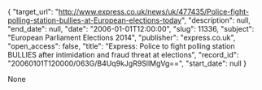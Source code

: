 {
  "target_url": "http://www.express.co.uk/news/uk/477435/Police-fight-polling-station-bullies-at-European-elections-today", 
  "description": null, 
  "end_date": null, 
  "date": "2006-01-01T12:00:00", 
  "slug": 11336, 
  "subject": "European Parliament Elections 2014", 
  "publisher": "express.co.uk", 
  "open_access": false, 
  "title": "Express: Police to fight polling station BULLIES after intimidation and fraud threat at elections", 
  "record_id": "20060101T120000/063G/B4Uq9kJgR9SllMgVg==", 
  "start_date": null
}

None